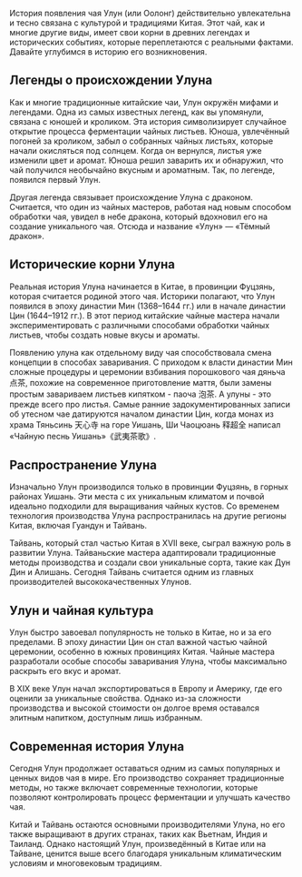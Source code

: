 История появления чая Улун (или Оолонг) действительно увлекательна и тесно связана с культурой и традициями Китая. Этот чай, как и многие другие виды, имеет свои корни в древних легендах и исторических событиях, которые переплетаются с реальными фактами. Давайте углубимся в историю его возникновения.

## Легенды о происхождении Улуна

Как и многие традиционные китайские чаи, Улун окружён мифами и легендами. Одна из самых известных легенд, как вы упомянули, связана с юношей и кроликом. Эта история символизирует случайное открытие процесса ферментации чайных листьев. Юноша, увлечённый погоней за кроликом, забыл о собранных чайных листьях, которые начали окисляться под солнцем. Когда он вернулся, листья уже изменили цвет и аромат. Юноша решил заварить их и обнаружил, что чай получился необычайно вкусным и ароматным. Так, по легенде, появился первый Улун.

Другая легенда связывает происхождение Улуна с драконом. Считается, что один из чайных мастеров, работая над новым способом обработки чая, увидел в небе дракона, который вдохновил его на создание уникального чая. Отсюда и название «Улун» — «Тёмный дракон».

## Исторические корни Улуна

Реальная история Улуна начинается в Китае, в провинции Фуцзянь, которая считается родиной этого чая. Историки полагают, что Улун появился в эпоху династии Мин (1368–1644 гг.) или в начале династии Цин (1644–1912 гг.). В этот период китайские чайные мастера начали экспериментировать с различными способами обработки чайных листьев, чтобы создать новые вкусы и ароматы.

Появлению улуна как отдельному виду чая способствовала смена концепции в способах заваривания. С приходом к власти династии Мин сложные процедуры и церемонии взбивания порошкового чая дяньча 点茶, похожие на современное приготовление маття, были замены простым завариваем листьев кипятком - паоча 泡茶. А улуны - это прежде всего про листья. Самые ранние задокументированных записи об утесном чае датируются началом династии Цин, когда монах из храма Тяньсинь 天心寺 на горе Уишань, Ши Чаоцюань 释超全 написал «Чайную песнь Уишань»《武夷茶歌》.
## Распространение Улуна

Изначально Улун производился только в провинции Фуцзянь, в горных районах Уишань. Эти места с их уникальным климатом и почвой идеально подходили для выращивания чайных кустов. Со временем технология производства Улуна распространилась на другие регионы Китая, включая Гуандун и Тайвань.

Тайвань, который стал частью Китая в XVII веке, сыграл важную роль в развитии Улуна. Тайваньские мастера адаптировали традиционные методы производства и создали свои уникальные сорта, такие как Дун Дин и Алишань. Сегодня Тайвань считается одним из главных производителей высококачественных Улунов.

## Улун и чайная культура

Улун быстро завоевал популярность не только в Китае, но и за его пределами. В эпоху династии Цин он стал важной частью чайной церемонии, особенно в южных провинциях Китая. Чайные мастера разработали особые способы заваривания Улуна, чтобы максимально раскрыть его вкус и аромат.

В XIX веке Улун начал экспортироваться в Европу и Америку, где его оценили за уникальные свойства. Однако из-за сложности производства и высокой стоимости он долгое время оставался элитным напитком, доступным лишь избранным.

## Современная история Улуна

Сегодня Улун продолжает оставаться одним из самых популярных и ценных видов чая в мире. Его производство сохраняет традиционные методы, но также включает современные технологии, которые позволяют контролировать процесс ферментации и улучшать качество чая.

Китай и Тайвань остаются основными производителями Улуна, но его также выращивают в других странах, таких как Вьетнам, Индия и Таиланд. Однако настоящий Улун, произведённый в Китае или на Тайване, ценится выше всего благодаря уникальным климатическим условиям и многовековым традициям.